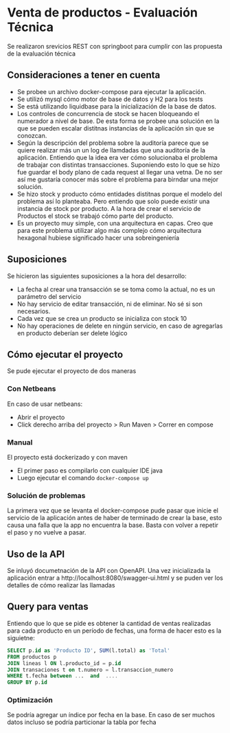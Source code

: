 # Venta de productos - Evaluación Técnica

Se realizaron srevicios REST con springboot para cumplir con las propuesta de la evaluación técnica

## Consideraciones a tener en cuenta
* Se probee un archivo docker-compose para ejecutar la aplicación.
* Se utilizó mysql cómo motor de base de datos y H2 para los tests
* Se está utilizando liquidbase para la inicialización de la base de datos. 
* Los controles de concurrencia de stock se hacen bloqueando el numerador a nivel de base. De esta forma se probee una solución en la que se pueden escalar distitnas instancias de la aplicación sin que se conozcan.
* Según la descripción del problema sobre la auditoría parece que se quiere realizar más un un log de llamdadas que una auditoría de la aplicación. Entiendo que la idea era ver cómo solucionaba el problema de trabajar con distintas transacciones. Suponiendo esto lo que se hizo fue guardar el body plano de cada request al llegar una vetna.
De no ser así me gustaría conocer más sobre el problema para birndar una mejor solución.
* Se hizo stock y producto cómo entidades distitnas porque el modelo del problema así lo planteaba. Pero entiendo que solo puede existir una instancia de stock por producto. A la hora de crear el servicio de Productos el stock se trabajó cómo parte del producto.
* Es un proyecto muy simple, con una arquitectura en capas. Creo que para este problema utilizar algo más complejo cómo arquitectura hexagonal hubiese significado hacer una sobreingeniería

## Suposiciones
Se hicieron las siguientes suposiciones a la hora del desarrollo:
* La fecha al crear una  transacción se se toma como la actual, no es un parámetro del servicio
* No hay servicio de editar transacción, ni de eliminar. No sé si son necesarios.
* Cada vez que se crea un producto se inicializa con stock 10
* No hay operaciones de delete en ningún servicio, en caso de agregarlas en producto deberían ser delete lógico


## Cómo ejecutar el proyecto
Se pude ejecutar el proyecto de dos maneras

### Con Netbeans
En caso de usar netbeans:
* Abrir el proyecto
* Click derecho arriba del proyecto > Run Maven > Correr en compose

### Manual
El proyecto está dockerizado y con maven
* El primer paso es compilarlo con cualquier IDE java
* Luego ejecutar el comando `docker-compose up `

### Solución de problemas 
La primera vez que se levanta el docker-compose pude pasar que inicie el servicio de la aplicación antes de haber de terminado de crear la base, esto causa  una falla que la app no encuentra la base.
Basta con volver a repetir el paso y no vuelve a pasar.

## Uso de la API
Se inluyó documetnación de la API con OpenAPI. Una vez inicializada la aplicación entrar a http://localhost:8080/swagger-ui.html y se puden ver los detalles de cómo realizar las llamadas


## Query para ventas
Entiendo que lo que se pide es obtener la cantidad de ventas realizadas para cada producto en un período de fechas, una forma de hacer esto es la siguietne:
```sql
SELECT p.id as 'Producto ID', SUM(l.total) as 'Total'
FROM productos p 
JOIN lineas l ON l.producto_id = p.id
JOIN transaciones t on t.numero = l.transaccion_numero
WHERE t.fecha between ...  and  ....
GROUP BY p.id
```
### Optimización
Se podría agregar un índice por fecha en la base.
En caso de ser muchos datos incluso se podría particionar la tabla por fecha
